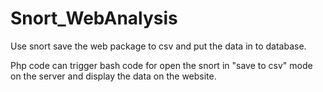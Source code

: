 # Snort_WebAnalysis
Use snort save the web package to csv and put the data in to database.


Php code can trigger bash code for open the snort in "save to csv" mode on the server and display the data on the website.
